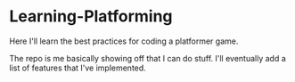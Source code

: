 # Learning-Platforming

Here I'll learn the best practices for coding a platformer game.

The repo is me basically showing off that I can do stuff. I'll eventually add a list of features that I've implemented.
